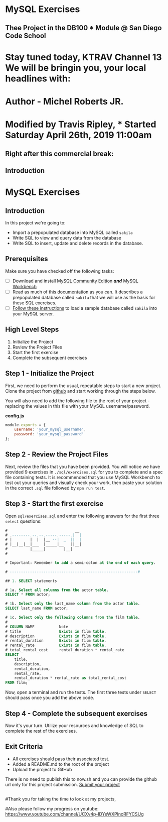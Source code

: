 # MySQL Exercises

## Thee Project in the DB100 * Module @ San Diego Code School

# Stay tuned today, KTRAV Channel 13 We will be bringin you, your local headlines with: 

# Author - Michel Roberts JR.

# Modified by Travis Ripley, * Started Saturday April 26th, 2019 11:00am

## Right after this commercial break:


## Introduction

# MySQL Exercises

## Introduction

In this project we're going to:
* Import a prepopulated database into MySQL called `sakila`
* Write SQL to view and query data from the database
* Write SQL to insert, update and delete records in the database.

## Prerequisites

Make sure you have checked off the following tasks:

- [ ] Download and install [MySQL Community Edition](https://dev.mysql.com/downloads/mysql/) ***and*** [MySQL Workbench](https://dev.mysql.com/downloads/workbench/)
- [ ] Read as much of [this documentation](https://dev.mysql.com/doc/sakila/en/) as you can. It describes a prepopulated database called `sakila` that we will use as the basis for these SQL exercises.
- [ ] [Follow these instructions](https://dev.mysql.com/doc/sakila/en/sakila-installation.html) to load a sample database called `sakila` into your MySQL server.

## High Level Steps

1. Initialize the Project
2. Review the Project Files
3. Start the first exercise
4. Complete the subsequent exercises

## Step 1 - Initialize the Project

First, we need to perform the usual, repeatable steps to start a new project. Clone the project from [github](https://github.com/SanDiegoCodeSchool/db100-mysql-exercises) and start working through the steps below.

You will also need to add the following file to the root of your project - replacing the values in this file with your MySQL username/password.

**config.js**
```js
module.exports = {
    username: 'your_mysql_username',
    password: 'your_mysql_password'
};
```

## Step 2 - Review the Project Files

Next, review the files that you have been provided. You will notice we have provided 9 exercises in `./sql/exercises.sql` for you to complete and a spec file containing tests. It is recommended that you use MySQL Workbench to test out your queries and visually check your work, then paste your solution in the correct `.sql` file followed by `npm run test`.

## Step 3 - Start the first exercise

Open `sql/exercises.sql` and enter the following answers for the first three `select` questions:

```sql
#                              __
# .--------.--.--.-----.-----.|  |
# |        |  |  |__ --|  _  ||  |
# |__|__|__|___  |_____|__   ||__|
#          |_____|        |__|
#

# Important: Remember to add a semi-colon at the end of each query.

# ---------------------------------------------------------#

## 1. SELECT statements

# 1a. Select all columns from the actor table.
SELECT * FROM actor;

# 1b. Select only the last_name column from the actor table.
SELECT last_name FROM actor;

# 1c. Select only the following columns from the film table.
#
# COLUMN NAME           Note
# title                 Exists in film table.
# description           Exists in film table.
# rental_duration       Exists in film table.
# rental_rate           Exists in film table.
# total_rental_cost     rental_duration * rental_rate
SELECT
    title, 
    description, 
    rental_duration, 
    rental_rate, 
    rental_duration * rental_rate as total_rental_cost
FROM film;

```

Now, open a terminal and run the tests. The first three tests under `SELECT` should pass once you add the above code.

## Step 4 - Complete the subsequent exercises

Now it's your turn. Utilize your resources and knowledge of SQL to complete the rest of the exercises.

## Exit Criteria

- All exercises should pass their associated test.
- Added a README.md to the root of the project
- Upload the project to GitHub

There is no need to publish this to now.sh and you can provide the github url only for this project submission. [Submit your project](https://goo.gl/forms/wx8DLSus7s88lk043) 

##
#Thank you for taking the time to look at my projects,

#Also please follow my progress on youtube: 
https://www.youtube.com/channel/UCXv4p-lDYeWXPlnoRFYCSUg
